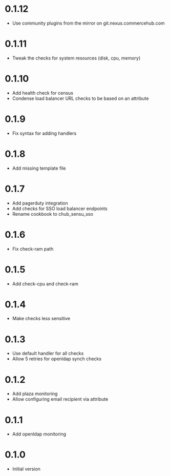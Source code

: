 # 0.1.12

* Use community plugins from the mirror on git.nexus.commercehub.com

# 0.1.11

* Tweak the checks for system resources (disk, cpu, memory)

# 0.1.10

* Add health check for census
* Condense load balancer URL checks to be based on an attribute

# 0.1.9

* Fix syntax for adding handlers

# 0.1.8

* Add missing template file

# 0.1.7

* Add pagerduty integration
* Add checks for SSO load balancer endpoints
* Rename cookbook to chub_sensu_sso

# 0.1.6

* Fix check-ram path

# 0.1.5

* Add check-cpu and check-ram

# 0.1.4

* Make checks less sensitive

# 0.1.3

* Use default handler for all checks
* Allow 5 retries for openldap synch checks

# 0.1.2

* Add plaza monitoring
* Allow configuring email recipient via attribute

# 0.1.1

* Add openldap monitoring

# 0.1.0

* Initial version

